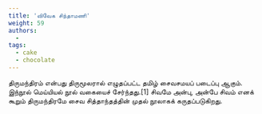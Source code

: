 ```yaml
---
title: 'விவேக சிந்தாமணி'
weight: 59
authors:
  - 
tags:
  - cake
  - chocolate
---
```


திருமந்திரம் என்பது திருமூலரால் எழுதப்பட்ட தமிழ் சைவசமயப் படைப்பு ஆகும். இந்நூல் மெய்யியல் நூல் வகையைச் சேர்ந்தது.[1] சிவமே அன்பு, அன்பே சிவம் எனக் கூறும் திருமந்திரமே சைவ சித்தாந்தத்தின் முதல் நூலாகக் கருதப்படுகிறது.